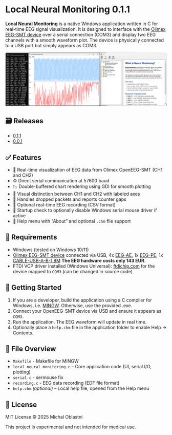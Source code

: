 # Local Neural Monitoring 0.1.1

**Local Neural Monitoring** is a native Windows application written in C for real-time EEG signal visualization. It is designed to interface with the [Olimex EEG-SMT device](https://www.olimex.com/Products/EEG/OpenEEG/) over a serial connection (COM3) and display two EEG channels with a smooth waveform plot. The device is physically connected to a USB port but simply appears as COM3.

![Local Neural Monitoring](local_neural_monitoring.png)

## 🗃️ Releases
- [0.1.1](https://github.com/michaloblastni/local-neural-monitoring/releases/tag/0.1.1)
- [0.0.1](https://github.com/michaloblastni/local-neural-monitoring/releases/tag/0.0.1)

## ✅ Features

- 📡 Real-time visualization of EEG data from Olimex OpenEEG-SMT (CH1 and CH2)
- ⚙️ Direct serial communication at 57600 baud
- 📉 Double-buffered chart rendering using GDI for smooth plotting
- 🧠 Visual distinction between CH1 and CH2 with labeled axes
- 🧼 Handles dropped packets and reports counter gaps
- 💾 Optional real-time EEG recording (CSV format)
- 🧰 Startup check to optionally disable Windows serial mouse driver if active
- 🧾 Help menu with “About” and optional `.chm` file support

## 🧪 Requirements

- Windows (tested on Windows 10/11)
- [Olimex EEG-SMT device](https://www.olimex.com/Products/EEG/OpenEEG/EEG-SMT/open-source-hardware) connected via USB, 4x [EEG-AE](https://www.olimex.com/Products/EEG/Electrodes/EEG-AE/open-source-hardware), 1x [EEG-PE](https://www.olimex.com/Products/EEG/Electrodes/EEG-PE/open-source-hardware), 1x [CABLE-USB-A-B-1.8M](https://www.olimex.com/Products/Components/Cables/USB/CABLE-USB-A-B-1.8M/) **The EEG hardware costs only 143 EUR**.
- FTDI VCP driver installed (Windows Universal): [ftdichip.com](https://www.ftdichip.com/Drivers/VCP.htm) for the device mapped to `COM3` (can be changed in source code)

## 🧭 Getting Started

1. If you are a developer, build the application using a C compiler for Windows, i.e. [MINGW](https://sourceforge.net/projects/mingw/). Otherwise, use the provided .exe.
2. Connect your OpenEEG-SMT device via USB and ensure it appears as `COM3`.
3. Run the application. The EEG waveform will update in real time.
4. Optionally place a `help.chm` file in the application folder to enable Help → Contents.

## 📂 File Overview
- `Makefile` - Makefile for MINGW
- `local_neural_monitoring.c` – Core application code (UI, serial I/O, plotting)
- `serial.c` - sermouse fix
- `recording.c` - EEG data recording (EDF file format)
- `help.chm` *(optional)* – Local help file, opened from the Help menu

## 📜 License

MIT License © 2025 Michal Oblastni

This project is experimental and not intended for medical use.

